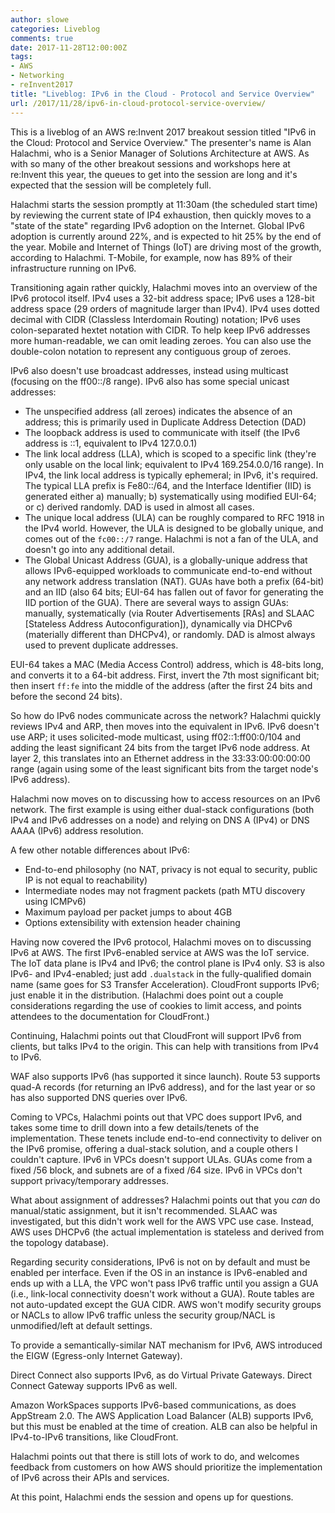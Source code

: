 ```yaml
---
author: slowe
categories: Liveblog
comments: true
date: 2017-11-28T12:00:00Z
tags:
- AWS
- Networking
- reInvent2017
title: "Liveblog: IPv6 in the Cloud - Protocol and Service Overview"
url: /2017/11/28/ipv6-in-cloud-protocol-service-overview/
---
```


This is a liveblog of an AWS re:Invent 2017 breakout session titled "IPv6 in the Cloud: Protocol and Service Overview." The presenter's name is Alan Halachmi, who is a Senior Manager of Solutions Architecture at AWS. As with so many of the other breakout sessions and workshops here at re:Invent this year, the queues to get into the session are long and it's expected that the session will be completely full.<!--more-->

Halachmi starts the session promptly at 11:30am (the scheduled start time) by reviewing the current state of IP4 exhaustion, then quickly moves to a "state of the state" regarding IPv6 adoption on the Internet. Global IPv6 adoption is currently around 22%, and is expected to hit 25% by the end of the year. Mobile and Internet of Things (IoT) are driving most of the growth, according to Halachmi. T-Mobile, for example, now has 89% of their infrastructure running on IPv6.

Transitioning again rather quickly, Halachmi moves into an overview of the IPv6 protocol itself. IPv4 uses a 32-bit address space; IPv6 uses a 128-bit address space (29 orders of magnitude larger than IPv4). IPv4 uses dotted decimal with CIDR (Classless Interdomain Routing) notation; IPv6 uses colon-separated hextet notation with CIDR. To help keep IPv6 addresses more human-readable, we can omit leading zeroes. You can also use the double-colon notation to represent any contiguous group of zeroes.

IPv6 also doesn't use broadcast addresses, instead using multicast (focusing on the ff00::/8 range). IPv6 also has some special unicast addresses:

* The unspecified address (all zeroes) indicates the absence of an address; this is primarily used in Duplicate Address Detection (DAD)
* The loopback address is used to communicate with itself (the IPv6 address is ::1, equivalent to IPv4 127.0.0.1)
* The link local address (LLA), which is scoped to a specific link (they're only usable on the local link; equivalent to IPv4 169.254.0.0/16 range). In IPv4, the link local address is typically ephemeral; in IPv6, it's required. The typical LLA prefix is Fe80::/64, and the Interface Identifier (IID) is generated either a) manually; b) systematically using modified EUI-64; or c) derived randomly. DAD is used in almost all cases.
* The unique local address (ULA) can be roughly compared to RFC 1918 in the IPv4 world. However, the ULA is designed to be globally unique, and comes out of the `fc00::/7` range. Halachmi is not a fan of the ULA, and doesn't go into any additional detail.
* The Global Unicast Address (GUA), is a globally-unique address that allows IPv6-equipped workloads to communicate end-to-end without any network address translation (NAT). GUAs have both a prefix (64-bit) and an IID (also 64 bits; EUI-64 has fallen out of favor for generating the IID portion of the GUA). There are several ways to assign GUAs: manually, systematically (via Router Advertisements [RAs] and SLAAC [Stateless Address Autoconfiguration]), dynamically via DHCPv6 (materially different than DHCPv4), or randomly. DAD is almost always used to prevent duplicate addresses.

EUI-64 takes a MAC (Media Access Control) address, which is 48-bits long, and converts it to a 64-bit address. First, invert the 7th most significant bit; then insert `ff:fe` into the middle of the address (after the first 24 bits and before the second 24 bits).

So how do IPv6 nodes communicate across the network? Halachmi quickly reviews IPv4 and ARP, then moves into the equivalent in IPv6. IPv6 doesn't use ARP; it uses solicited-mode multicast, using ff02::1:ff00:0/104 and adding the least significant 24 bits from the target IPv6 node address. At layer 2, this translates into an Ethernet address in the 33:33:00:00:00:00 range (again using some of the least significant bits from the target node's IPv6 address).

Halachmi now moves on to discussing how to access resources on an IPv6 network. The first example is using either dual-stack configurations (both IPv4 and IPv6 addresses on a node) and relying on DNS A (IPv4) or DNS AAAA (IPv6) address resolution.

A few other notable differences about IPv6:

* End-to-end philosophy (no NAT, privacy is not equal to security, public IP is not equal to reachability)
* Intermediate nodes may not fragment packets (path MTU discovery using ICMPv6)
* Maximum payload per packet jumps to about 4GB
* Options extensibility with extension header chaining

Having now covered the IPv6 protocol, Halachmi moves on to discussing IPv6 at AWS. The first IPv6-enabled service at AWS was the IoT service. The IoT data plane is IPv4 and IPv6; the control plane is IPv4 only. S3 is also IPv6- and IPv4-enabled; just add `.dualstack` in the fully-qualified domain name (same goes for S3 Transfer Acceleration). CloudFront supports IPv6; just enable it in the distribution. (Halachmi does point out a couple considerations regarding the use of cookies to limit access, and points attendees to the documentation for CloudFront.)

Continuing, Halachmi points out that CloudFront will support IPv6 from clients, but talks IPv4 to the origin. This can help with transitions from IPv4 to IPv6.

WAF also supports IPv6 (has supported it since launch). Route 53 supports quad-A records (for returning an IPv6 address), and for the last year or so has also supported DNS queries over IPv6.

Coming to VPCs, Halachmi points out that VPC does support IPv6, and takes some time to drill down into a few details/tenets of the implementation. These tenets include end-to-end connectivity to deliver on the IPv6 promise, offering a dual-stack solution, and a couple others I couldn't capture. IPv6 in VPCs doesn't support ULAs. GUAs come from a fixed /56 block, and subnets are of a fixed /64 size. IPv6 in VPCs don't support privacy/temporary addresses.

What about assignment of addresses? Halachmi points out that you _can_ do manual/static assignment, but it isn't recommended. SLAAC was investigated, but this didn't work well for the AWS VPC use case. Instead, AWS uses DHCPv6 (the actual implementation is stateless and derived from the topology database).

Regarding security considerations, IPv6 is not on by default and must be enabled per interface. Even if the OS in an instance is IPv6-enabled and ends up with a LLA, the VPC won't pass IPv6 traffic until you assign a GUA (i.e., link-local connectivity doesn't work without a GUA). Route tables are not auto-updated except the GUA CIDR. AWS won't modify security groups or NACLs to allow IPv6 traffic unless the security group/NACL is unmodified/left at default settings.

To provide a semantically-similar NAT mechanism for IPv6, AWS introduced the EIGW (Egress-only Internet Gateway).

Direct Connect also supports IPv6, as do Virtual Private Gateways. Direct Connect Gateway supports IPv6 as well.

Amazon WorkSpaces supports IPv6-based communications, as does AppStream 2.0. The AWS Application Load Balancer (ALB) supports IPv6, but this must be enabled at the time of creation. ALB can also be helpful in IPv4-to-IPv6 transitions, like CloudFront.

Halachmi points out that there is still lots of work to do, and welcomes feedback from customers on how AWS should prioritize the implementation of IPv6 across their APIs and services.

At this point, Halachmi ends the session and opens up for questions.
